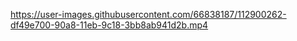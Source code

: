 https://user-images.githubusercontent.com/66838187/112900262-df49e700-90a8-11eb-9c18-3bb8ab941d2b.mp4
